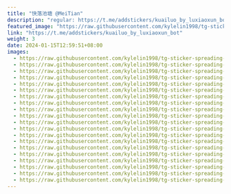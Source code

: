 ```yaml
---
title: "快落池塘 @MeiTian"
description: "regular: https://t.me/addstickers/kuailuo_by_luxiaoxun_bot"
featured_image: "https://raw.githubusercontent.com/kylelin1998/tg-sticker-spreading-worldwide-images/main/img/11450423-0f88-4b40-b271-1bacc9408aed.jpg"
link: "https://t.me/addstickers/kuailuo_by_luxiaoxun_bot"
weight: 3
date: 2024-01-15T12:59:51+08:00
images:
  - https://raw.githubusercontent.com/kylelin1998/tg-sticker-spreading-worldwide-images/main/img/11450423-0f88-4b40-b271-1bacc9408aed.jpg
  - https://raw.githubusercontent.com/kylelin1998/tg-sticker-spreading-worldwide-images/main/img/79787e61-f9a5-434b-a6f6-af5e70ff9290.jpg
  - https://raw.githubusercontent.com/kylelin1998/tg-sticker-spreading-worldwide-images/main/img/ad32d231-30b5-4eca-b647-a013056b37a9.jpg
  - https://raw.githubusercontent.com/kylelin1998/tg-sticker-spreading-worldwide-images/main/img/a23f6aef-160a-4089-961c-b9093fc55f2b.jpg
  - https://raw.githubusercontent.com/kylelin1998/tg-sticker-spreading-worldwide-images/main/img/5e725d49-4999-4467-b334-e9471bb40f7a.jpg
  - https://raw.githubusercontent.com/kylelin1998/tg-sticker-spreading-worldwide-images/main/img/7becbe4b-bfab-434c-90c4-9bd362d9951f.jpg
  - https://raw.githubusercontent.com/kylelin1998/tg-sticker-spreading-worldwide-images/main/img/4392c4b9-3e3a-4cd7-87a0-044f3b1fe467.jpg
  - https://raw.githubusercontent.com/kylelin1998/tg-sticker-spreading-worldwide-images/main/img/24f86b4f-1ad9-4ef6-b025-43f12baa8bc7.jpg
  - https://raw.githubusercontent.com/kylelin1998/tg-sticker-spreading-worldwide-images/main/img/854c7380-56f6-435b-9e6f-329e017c5ba2.jpg
  - https://raw.githubusercontent.com/kylelin1998/tg-sticker-spreading-worldwide-images/main/img/d24240cf-6a25-487e-ad5b-ddc1911f4d0e.jpg
  - https://raw.githubusercontent.com/kylelin1998/tg-sticker-spreading-worldwide-images/main/img/1b797bc0-cd82-496c-91cf-567fea1da550.jpg
  - https://raw.githubusercontent.com/kylelin1998/tg-sticker-spreading-worldwide-images/main/img/9e79fb77-374f-4625-85cb-bc208a1de003.jpg
  - https://raw.githubusercontent.com/kylelin1998/tg-sticker-spreading-worldwide-images/main/img/0a7ac935-324d-4f77-95c9-2370bb0c37a6.jpg
  - https://raw.githubusercontent.com/kylelin1998/tg-sticker-spreading-worldwide-images/main/img/64ee03ff-9f5e-4bd1-8b40-6effa062feb4.jpg
  - https://raw.githubusercontent.com/kylelin1998/tg-sticker-spreading-worldwide-images/main/img/3319ad63-1c8c-4869-926e-5ec3c4f62a75.jpg
  - https://raw.githubusercontent.com/kylelin1998/tg-sticker-spreading-worldwide-images/main/img/c0be0272-a790-4c72-aeae-75fa86f8f6a4.jpg
  - https://raw.githubusercontent.com/kylelin1998/tg-sticker-spreading-worldwide-images/main/img/3fdcf501-d06a-4d44-bb84-40a5748daa30.jpg
  - https://raw.githubusercontent.com/kylelin1998/tg-sticker-spreading-worldwide-images/main/img/b5252c91-a324-4c2c-baee-752bcb91f8cc.jpg
  - https://raw.githubusercontent.com/kylelin1998/tg-sticker-spreading-worldwide-images/main/img/1547306f-70c7-47f5-9d7f-6c4472193772.jpg
  - https://raw.githubusercontent.com/kylelin1998/tg-sticker-spreading-worldwide-images/main/img/37835bd1-2944-401c-aa90-565b648c585b.jpg
---
```

